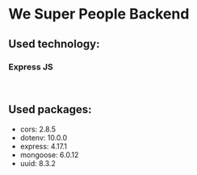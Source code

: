 # We Super People Backend

## Used technology:

### Express JS

<br>

## Used packages:

-   cors: 2.8.5
-   dotenv: 10.0.0
-   express: 4.17.1
-   mongoose: 6.0.12
-   uuid: 8.3.2
